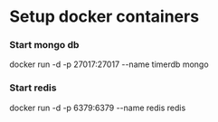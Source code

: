 # Setup docker containers

### Start mongo db
docker run -d -p 27017:27017 --name timerdb mongo

### Start redis
docker run -d -p 6379:6379 --name redis redis
